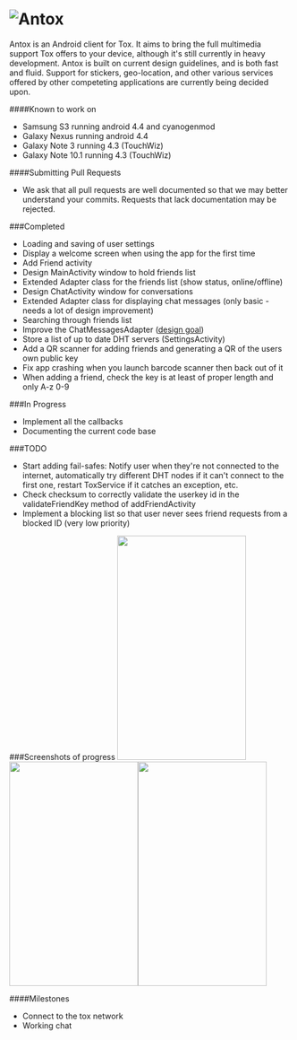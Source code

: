 ![Antox](http://vexx.us/Images/AntoxFull.png "Antox Tox Android Client")
=====

Antox is an Android client for Tox. It aims to bring the full multimedia support Tox offers to your device, although it's still currently in heavy development. Antox is built on current design guidelines, and is both fast and fluid. Support for stickers, geo-location, and other various services offered by other competeting applications are currently being decided upon. 

####Known to work on
* Samsung S3 running android 4.4 and cyanogenmod
* Galaxy Nexus running android 4.4
* Galaxy Note 3 running 4.3 (TouchWiz)
* Galaxy Note 10.1 running 4.3 (TouchWiz)

####Submitting Pull Requests
- We ask that all pull requests are well documented so that we may better understand your commits. Requests that lack documentation may be rejected.

###Completed

- Loading and saving of user settings
- Display a welcome screen when using the app for the first time
- Add Friend activity
- Design MainActivity window to hold friends list
- Extended Adapter class for the friends list (show status, online/offline)
- Design ChatActivity window for conversations 
- Extended Adapter class for displaying chat messages (only basic - needs a lot of design improvement)
- Searching through friends list
- Improve the ChatMessagesAdapter ([design goal](http://assets.hardwarezone.com/img/2013/11/messages.jpg)) 
- Store a list of up to date DHT servers (SettingsActivity)
- Add a QR scanner for adding friends and generating a QR of the users own public key
- Fix app crashing when you launch barcode scanner then back out of it
- When adding a friend, check the key is at least of proper length and only A-z 0-9


###In Progress

- Implement all the callbacks 
- Documenting the current code base

###TODO

- Start adding fail-safes: Notify user when they're not connected to the internet, automatically try different DHT nodes if it can't connect to the first one, restart ToxService if it catches an exception, etc.
- Check checksum to correctly validate the userkey id in the validateFriendKey method of addFriendActivity
- Implement a blocking list so that user never sees friend requests from a blocked ID (very low priority)

###Screenshots of progress
<img src="http://vexx.us/Examples/Antox/device-2014-03-02-231541.png" width="230px" height="400px"/><img src="http://vexx.us/Examples/Antox/device-2014-03-02-231621.png" width="230px" height="400px"/><img src="http://vexx.us/Examples/Antox/device-2014-03-02-231650.png" width="230px" height="400px"/>


####Milestones

- Connect to the tox network
- Working chat
